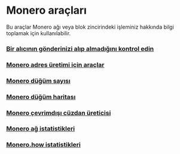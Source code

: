# Monero araçları

Bu araçlar Monero ağı veya blok zincirindeki işleminiz hakkında bilgi toplamak için kullanılabilir.

### [Bir alıcının gönderinizi alıp almadığını kontrol edin](http://xmrtests.llcoins.net/checktx.html)

### [Monero adres üretimi için araçlar](https://xmr.llcoins.net/)

### [Monero düğüm sayısı](http://moneronodes.i2p.xyz/)

### [Monero düğüm haritası](https://monerohash.com/nodes-distribution.html)

### [Monero çevrimdışı cüzdan üreticisi](http://moneroaddress.org/)

### [Monero ağ istatistikleri](http://moneroblocks.info/stats)

### [Monero.how istatistikleri](https://www.monero.how/)
